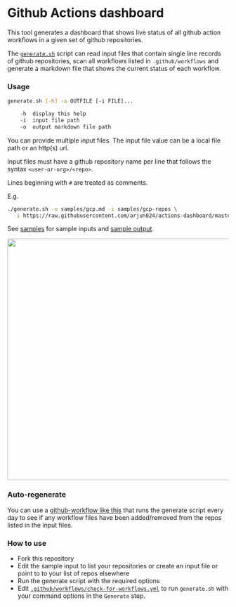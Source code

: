 # Github Actions dashboard

This tool generates a dashboard that shows live status of all github action
workflows in a given set of github repositories.

The [`generate.sh`](./generate.sh) script can read input files that contain
single line records of github repositories, scan all workflows listed in
`.github/workflows` and generate a markdown file that shows the current status
of each workflow.

### Usage
```sh
generate.sh [-h] -o OUTFILE [-i FILE]...

    -h  display this help
    -i  input file path
    -o  output markdown file path
```

You can provide multiple input files. The input file value can be a local file
path or an http(s) url.

Input files must have a github repository name per line that follows the syntax
`<user-or-org>/<repo>`.

Lines beginning with `#` are treated as comments.

E.g.
```sh
./generate.sh -o samples/gcp.md -i samples/gcp-repos \
  -i https://raw.githubusercontent.com/arjun024/actions-dashboard/master/samples/some-other-gcp-repos
```

See [samples](./samples) for sample inputs and [sample output](./samples/gcp.md).

<img src="https://github.com/arjun024/actions-dashboard/blob/master/samples/sample.png?raw=true" width="550">


### Auto-regenerate

You can use a [github-workflow like
this](.github/workflows/check-for-workflows.yml) that runs the generate script
every day to see if any workflow files have been added/removed from the repos
listed in the input files.

### How to use 

* Fork this repository
* Edit the sample input to list your repositories or create an input file or
  point to to your list of repos elsewhere
* Run the generate script with the required options
* Edit
  [`.github/workflows/check-for-workflows.yml`](.github/workflows/check-for-workflows.yml)
  to run `generate.sh` with your command options in the `Generate` step.
